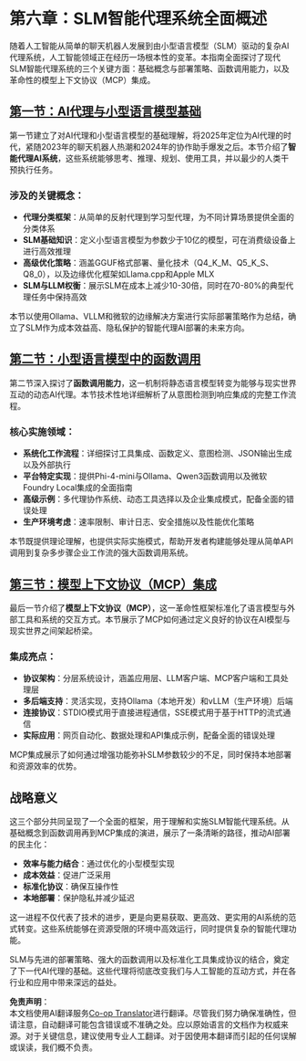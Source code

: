 <!--
CO_OP_TRANSLATOR_METADATA:
{
  "original_hash": "b17bf7f849519fac995c24ab9e2d0be8",
  "translation_date": "2025-07-22T04:25:37+00:00",
  "source_file": "Module06/README.md",
  "language_code": "zh"
}
-->
# 第六章：SLM智能代理系统全面概述

随着人工智能从简单的聊天机器人发展到由小型语言模型（SLM）驱动的复杂AI代理系统，人工智能领域正在经历一场根本性的变革。本指南全面探讨了现代SLM智能代理系统的三个关键方面：基础概念与部署策略、函数调用能力，以及革命性的模型上下文协议（MCP）集成。

## [第一节：AI代理与小型语言模型基础](./01.IntroduceAgent.md)

第一节建立了对AI代理和小型语言模型的基础理解，将2025年定位为AI代理的时代，紧随2023年的聊天机器人热潮和2024年的协作助手爆发之后。本节介绍了**智能代理AI系统**，这些系统能够思考、推理、规划、使用工具，并以最少的人类干预执行任务。

### 涉及的关键概念：
- **代理分类框架**：从简单的反射代理到学习型代理，为不同计算场景提供全面的分类体系
- **SLM基础知识**：定义小型语言模型为参数少于10亿的模型，可在消费级设备上进行高效推理
- **高级优化策略**：涵盖GGUF格式部署、量化技术（Q4_K_M、Q5_K_S、Q8_0），以及边缘优化框架如Llama.cpp和Apple MLX
- **SLM与LLM权衡**：展示SLM在成本上减少10-30倍，同时在70-80%的典型代理任务中保持高效

本节以使用Ollama、VLLM和微软的边缘解决方案进行实际部署策略作为总结，确立了SLM作为成本效益高、隐私保护的智能代理AI部署的未来方向。

## [第二节：小型语言模型中的函数调用](./02.FunctionCalling.md)

第二节深入探讨了**函数调用能力**，这一机制将静态语言模型转变为能够与现实世界互动的动态AI代理。本节技术性地详细解析了从意图检测到响应集成的完整工作流程。

### 核心实施领域：
- **系统化工作流程**：详细探讨工具集成、函数定义、意图检测、JSON输出生成以及外部执行
- **平台特定实现**：提供Phi-4-mini与Ollama、Qwen3函数调用以及微软Foundry Local集成的全面指南
- **高级示例**：多代理协作系统、动态工具选择以及企业集成模式，配备全面的错误处理
- **生产环境考虑**：速率限制、审计日志、安全措施以及性能优化策略

本节既提供理论理解，也提供实际实施模式，帮助开发者构建能够处理从简单API调用到复杂多步骤企业工作流的强大函数调用系统。

## [第三节：模型上下文协议（MCP）集成](./03.IntroduceMCP.md)

最后一节介绍了**模型上下文协议（MCP）**，这一革命性框架标准化了语言模型与外部工具和系统的交互方式。本节展示了MCP如何通过定义良好的协议在AI模型与现实世界之间架起桥梁。

### 集成亮点：
- **协议架构**：分层系统设计，涵盖应用层、LLM客户端、MCP客户端和工具处理层
- **多后端支持**：灵活实现，支持Ollama（本地开发）和vLLM（生产环境）后端
- **连接协议**：STDIO模式用于直接进程通信，SSE模式用于基于HTTP的流式通信
- **实际应用**：网页自动化、数据处理和API集成示例，配备全面的错误处理

MCP集成展示了如何通过增强功能弥补SLM参数较少的不足，同时保持本地部署和资源效率的优势。

## 战略意义

这三个部分共同呈现了一个全面的框架，用于理解和实施SLM智能代理系统。从基础概念到函数调用再到MCP集成的演进，展示了一条清晰的路径，推动AI部署的民主化：

- **效率与能力结合**：通过优化的小型模型实现
- **成本效益**：促进广泛采用
- **标准化协议**：确保互操作性
- **本地部署**：保护隐私并减少延迟

这一进程不仅代表了技术的进步，更是向更易获取、更高效、更实用的AI系统的范式转变。这些系统能够在资源受限的环境中高效运行，同时提供复杂的智能代理功能。

SLM与先进的部署策略、强大的函数调用以及标准化工具集成协议的结合，奠定了下一代AI代理的基础。这些代理将彻底改变我们与人工智能的互动方式，并在各行业和应用中带来深远的益处。

**免责声明**：  
本文档使用AI翻译服务[Co-op Translator](https://github.com/Azure/co-op-translator)进行翻译。尽管我们努力确保准确性，但请注意，自动翻译可能包含错误或不准确之处。应以原始语言的文档作为权威来源。对于关键信息，建议使用专业人工翻译。对于因使用本翻译而引起的任何误解或误读，我们概不负责。